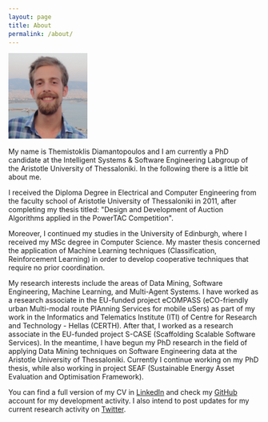 ```yaml
---
layout: page
title: About
permalink: /about/
---
```


<img class="alignleft" src="/images/profile.png" style="max-width: 158px;"/>

My name is Themistoklis Diamantopoulos and I am currently a PhD candidate at the Intelligent 
Systems &amp; Software Engineering Labgroup of the Aristotle University of Thessaloniki.
In the following there is a little bit about me.

I received the Diploma Degree in Electrical and Computer Engineering from the faculty school of 
Aristotle University of Thessaloniki in 2011, after completing my thesis titled: "Design and 
Development of Auction Algorithms applied in the PowerTAC Competition".

Moreover, I continued my 
studies in the University of Edinburgh, where I received my MSc degree in Computer Science. My 
master thesis concerned the application of Machine Learning techniques (Classification, 
Reinforcement Learning) in order to develop cooperative techniques that require no prior 
coordination.

My research interests include the areas of Data Mining, Software Engineering, 
Machine Learning, and Multi-Agent Systems. I have worked as a research associate in the EU-funded 
project eCOMPASS (eCO-friendly urban Multi-modal route PlAnning Services for mobile uSers) as 
part of my work in the Informatics and Telematics Institute (ITI) of Centre for Research and 
Technology - Hellas (CERTH). After that, I worked as a research associate in the EU-funded 
project S-CASE (Scaffolding Scalable Software Services). 
In the meantime, I have begun my PhD research in the field of applying Data Mining techniques on 
Software Engineering data at the Aristotle University of Thessaloniki. Currently I continue 
working on my PhD thesis, while also working in project SEAF (Sustainable Energy Asset
Evaluation and Optimisation Framework).

You can find a full version of my CV in <a target="_blank" href="https://gr.linkedin.com/in/thdiaman">LinkedIn</a> and check my <a target="_blank" href="https://github.com/thdiaman">GitHub</a> account for my development activity. I also intend to post updates for my current research activity on <a target="_blank" href="https://twitter.com/thdiaman">Twitter</a>.

